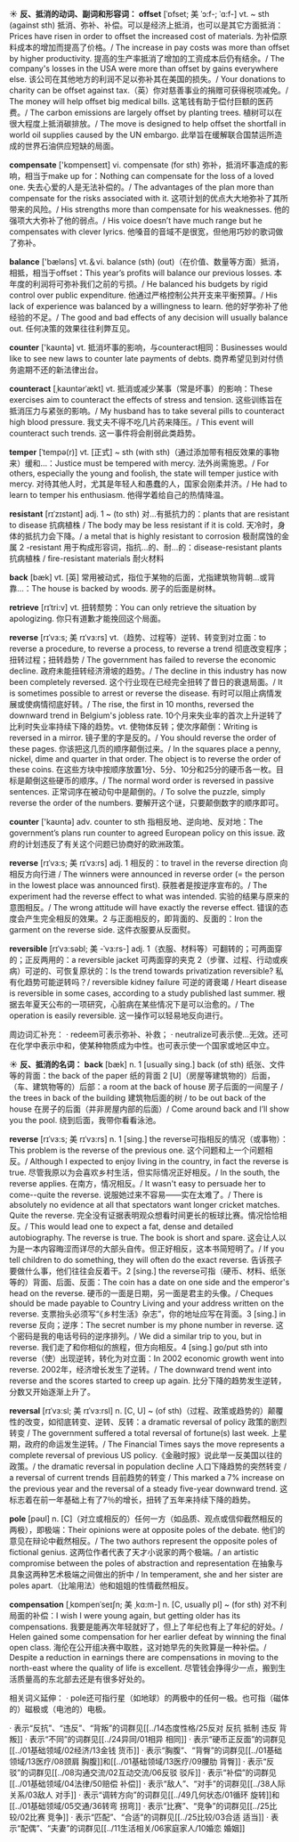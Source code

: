 ☀ <span class="category">**反、抵消的动词、副词和形容词：**</span>
<span class="vocabulary">**offset**</span> [ˈɒfset; 美 ˈɔ:f-; ˈɑ:f-]
<span class="definition">vt. ~ sth (against sth) 抵消、弥补、补偿。可以是经济上抵消，也可以是其它方面抵消：</span>Prices have risen in order to offset the increased cost of materials. 为补偿原料成本的增加而提高了价格。/ The increase in pay costs was more than offset by higher productivity. 提高的生产率抵消了增加的工资成本后仍有结余。/ The company's losses in the USA were more than offset by gains everywhere else. 该公司在其他地方的利润不足以弥补其在美国的损失。/ Your donations to charity can be offset against tax.（英）你对慈善事业的捐赠可获得税项减免。/ The money will help offset big medical bills. 这笔钱有助于偿付巨额的医药费。/ The carbon emissions are largely offset by planting trees. 植树可以在很大程度上抵消碳排放。/ The move is designed to help offset the shortfall in world oil supplies caused by the UN embargo. 此举旨在缓解联合国禁运所造成的世界石油供应短缺的局面。

<span class="vocabulary">**compensate**</span> ['kɒmpenseɪt] 
<span class="definition">vi. compensate (for sth) 弥补，抵消坏事造成的影响，相当于make up for：</span>Nothing can compensate for the loss of a loved one. 失去心爱的人是无法补偿的。/ The advantages of the plan more than compensate for the risks associated with it. 这项计划的优点大大地弥补了其所带来的风险。/ His strengths more than compensate for his weaknesses. 他的强项大大弥补了他的弱点。/ His voice doesn’t have much range but he compensates with clever lyrics. 他嗓音的音域不是很宽，但他用巧妙的歌词做了弥补。

<span class="vocabulary">**balance**</span> ['bæləns] 
<span class="definition">vt.＆vi. balance (sth) (out)（在价值、数量等方面）抵消，相抵，相当于offset：</span>This year’s profits will balance our previous losses. 本年度的利润将可弥补我们之前的亏损。/ He balanced his budgets by rigid control over public expenditure. 他通过严格控制公共开支来平衡预算。/ His lack of experience was balanced by a willingness to learn. 他的好学弥补了他经验的不足。/ The good and bad effects of any decision will usually balance out. 任何决策的效果往往利弊互见。

<span class="vocabulary">**counter**</span> ['kaʊntə] 
<span class="definition">vt. 抵消坏事的影响，与counteract相同：</span>Businesses would like to see new laws to counter late payments of debts. 商界希望见到对付债务逾期不还的新法律出台。

<span class="vocabulary">**counteract**</span> [ˌkaʊntərˈækt]
<span class="definition">vt. 抵消或减少某事（常是坏事）的影响：</span>These exercises aim to counteract the effects of stress and tension. 这些训练旨在抵消压力与紧张的影响。/ My husband has to take several pills to counteract high blood pressure. 我丈夫不得不吃几片药来降压。/ This event will counteract such trends. 这一事件将会削弱此类趋势。
           
<span class="vocabulary">**temper**</span> [ˈtempə(r)]
<span class="definition">vt. [正式] ~ sth (with sth)（通过添加带有相反效果的事物来）缓和…：</span>Justice must be tempered with mercy. 法外尚需施恩。/ For others, especially the young and foolish, the state will temper justice with mercy. 对待其他人时，尤其是年轻人和愚蠢的人，国家会刚柔并济。/ He had to learn to temper his enthusiasm. 他得学着给自己的热情降温。
           
<span class="vocabulary">**resistant**</span> [rɪˈzɪstənt]
<span class="definition">adj. 1 ~ (to sth) 对…有抵抗力的：</span>plants that are resistant to disease 抗病植株 / The body may be less resistant if it is cold. 天冷时，身体的抵抗力会下降。/ a metal that is highly resistant to corrosion 极耐腐蚀的金属 <span class="definition">2 -resistant 用于构成形容词，指抗…的、耐…的：</span>disease-resistant plants 抗病植株 / fire-resistant materials 耐火材料

<span class="vocabulary">**back**</span> [bæk] 
<span class="definition">vt. [英] 常用被动式，指位于某物的后面，尤指建筑物背朝…或背靠…：</span>The house is backed by woods. 房子的后面是树林。

<span class="vocabulary">**retrieve**</span> [rɪˈtri:v]
<span class="definition">vt. 扭转颓势：</span>You can only retrieve the situation by apologizing. 你只有道歉才能挽回这个局面。
           
<span class="vocabulary">**reverse**</span> [rɪˈvɜ:s; 美 rɪˈvɜ:rs]
<span class="definition">vt.（趋势、过程等）逆转、转变到对立面：</span>to reverse a procedure, to reverse a process, to reverse a trend 彻底改变程序；扭转过程；扭转趋势 / The government has failed to reverse the economic decline. 政府未能扭转经济滑坡的趋势。/ The decline in this industry has now been completely reversed. 这个行业现在已经完全扭转了昔日的衰退局面。/ It is sometimes possible to arrest or reverse the disease. 有时可以阻止病情发展或使病情彻底好转。/ The rise, the first in 10 months, reversed the downward trend in Belgium's jobless rate. 10个月来失业率的首次上升逆转了比利时失业率持续下降的趋势。<span class="definition">vt. 使物体反转；使次序颠倒：</span>Writing is reversed in a mirror. 镜子里的字是反的。/ You should reverse the order of these pages. 你该把这几页的顺序颠倒过来。/ In the squares place a penny, nickel, dime and quarter in that order. The object is to reverse the order of these coins. 在这些方块中按顺序放置1分、5分、10分和25分的硬币各一枚。目标是颠倒这些硬币的顺序。/ The normal word order is reversed in passive sentences. 正常词序在被动句中是颠倒的。/ To solve the puzzle, simply reverse the order of the numbers. 要解开这个谜，只要颠倒数字的顺序即可。

<span class="vocabulary">**counter**</span> ['kaʊntə] 
<span class="definition">adv. counter to sth 指相反地、逆向地、反对地：</span>The government’s plans run counter to agreed European policy on this issue. 政府的计划违反了有关这个问题已协商好的欧洲政策。
           
<span class="vocabulary">**reverse**</span> [rɪˈvɜ:s; 美 rɪˈvɜ:rs]
<span class="definition">adj. 1 相反的：</span>to travel in the reverse direction 向相反方向行进 / The winners were announced in reverse order (= the person in the lowest place was announced first). 获胜者是按逆序宣布的。/ The experiment had the reverse effect to what was intended. 实验的结果与原来的意图相反。/ The wrong attitude will have exactly the reverse effect. 错误的态度会产生完全相反的效果。<span class="definition">2 与正面相反的，即背面的、反面的：</span>Iron the garment on the reverse side. 这件衣服要从反面熨。

<span class="vocabulary">**reversible**</span> [rɪˈvɜ:səbl; 美 -ˈvɜ:rs-]
<span class="definition">adj. 1（衣服、材料等）可翻转的；可两面穿的；正反两用的：</span>a reversible jacket 可两面穿的夹克 <span class="definition">2（步骤、过程、行动或疾病）可逆的、可恢复原状的：</span>Is the trend towards privatization reversible? 私有化趋势可能逆转吗？/ reversible kidney failure 可逆的肾衰竭 / Heart disease is reversible in some cases, according to a study published last summer. 根据去年夏天公布的一项研究，心脏病在某些情况下是可以治愈的。/ The operation is easily reversible. 这一操作可以轻易地反向进行。

周边词汇补充：
· redeem可表示弥补、补救；
· neutralize可表示使…无效。还可在化学中表示中和，使某种物质成为中性。也可表示使一个国家或地区中立。

☀ <span class="category">**反、抵消的名词：**</span>
<span class="vocabulary">**back**</span> [bæk] 
<span class="definition">n. 1 [usually sing.] back (of sth) 纸张、文件等的背面：</span>the back of the paper 纸的背面 <span class="definition">2 [U]（房屋等建筑物的）后面，（车、建筑物等的）后部：</span>a room at the back of house 房子后面的一间屋子 / the trees in back of the building 建筑物后面的树 / to be out back of the house 在房子的后面（并非房屋内部的后面）/ Come around back and I’ll show you the pool. 绕到后面，我带你看看泳池。
           
<span class="vocabulary">**reverse**</span> [rɪˈvɜ:s; 美 rɪˈvɜ:rs]
<span class="definition">n. 1 [sing.] the reverse可指相反的情况（或事物）：</span>This problem is the reverse of the previous one. 这个问题和上一个问题相反。/ Although I expected to enjoy living in the country, in fact the reverse is true. 尽管我原以为会喜欢乡村生活，但实际情况正好相反。/ In the south, the reverse applies. 在南方，情况相反。/ It wasn't easy to persuade her to come--quite the reverse. 说服她过来不容易——实在太难了。/ There is absolutely no evidence at all that spectators want longer cricket matches. Quite the reverse. 完全没有证据表明观众想看时间更长的板球比赛。情况恰恰相反。/ This would lead one to expect a fat, dense and detailed autobiography. The reverse is true. The book is short and spare. 这会让人以为是一本内容晦涩而详尽的大部头自传。但正好相反，这本书简短明了。/ If you tell children to do something, they will often do the exact reverse. 告诉孩子要做什么事，他们往往会反着干。<span class="definition">2 [sing.] the reverse可指（硬币、材料、纸张等的）背面、后面、反面：</span>The coin has a date on one side and the emperor's head on the reverse. 硬币的一面是日期，另一面是君主的头像。/ Cheques should be made payable to Country Living and your address written on the reverse. 支票抬头必须写“《乡村生活》杂志”，你的地址应写在背面。<span class="definition">3 [sing.] in reverse 反向；逆序：</span>The secret number is my phone number in reverse. 这个密码是我的电话号码的逆序排列。/ We did a similar trip to you, but in reverse. 我们走了和你相似的旅程，但方向相反。<span class="definition">4 [sing.] go/put sth into reverse（使）出现逆转，转化为对立面：</span>In 2002 economic growth went into reverse. 2002年，经济增长发生了逆转。/ The downward trend went into reverse and the scores started to creep up again. 比分下降的趋势发生逆转，分数又开始逐渐上升了。
           
<span class="vocabulary">**reversal**</span> [rɪˈvɜ:sl; 美 rɪˈvɜ:rsl]
<span class="definition">n. [C, U] ~ (of sth)（过程、政策或趋势的）颠覆性的改变，如彻底转变、逆转、反转：</span>a dramatic reversal of policy 政策的剧烈转变 / The government suffered a total reversal of fortune(s) last week. 上星期，政府的命运发生逆转。/ The Financial Times says the move represents a complete reversal of previous US policy.《金融时报》说此举一反美国以往的政策。/ the dramatic reversal in population decline 人口下降趋势的突然转变 / a reversal of current trends 目前趋势的转变 / This marked a 7% increase on the previous year and the reversal of a steady five-year downward trend. 这标志着在前一年基础上有了7％的增长，扭转了五年来持续下降的趋势。

<span class="vocabulary">**pole**</span> [pəʊl] 
<span class="definition">n. [C]（对立或相反的）任何一方（如品质、观点或信仰截然相反的两极），即极端：</span>Their opinions were at opposite poles of the debate. 他们的意见在辩论中截然相反。/ The two authors represent the opposite poles of fictional genius. 这两位作者代表了天才小说家的两个极端。/ an artistic compromise between the poles of abstraction and representation 在抽象与具象这两种艺术极端之间做出的折中 / In temperament, she and her sister are poles apart.（比喻用法）他和姐姐的性情截然相反。
           
<span class="vocabulary">**compensation**</span> [ˌkɒmpenˈseɪʃn; 美 ˌkɑ:m-]
<span class="definition">n. [C, usually pl] ~ (for sth) 对不利局面的补偿：</span>I wish I were young again, but getting older has its compensations. 我要是能再次年轻就好了，但上了年纪也有上了年纪的好处。/ Helen gained some compensation for her earlier defeat by winning the final open class. 海伦在公开组决赛中取胜，这对她早先的失败算是一种补偿。/ Despite a reduction in earnings there are compensations in moving to the north-east where the quality of life is excellent. 尽管钱会挣得少一点，搬到生活质量高的东北部去还是有很多好处的。

相关词义延伸：
· pole还可指行星（如地球）的两极中的任何一极。也可指（磁体的）磁极或（电池的）电极。

· 表示“反抗”、“违反”、“背叛”的词群见[[../14态度性格/25反对 反抗 抵制 违反 背叛]]
· 表示“不同”的词群见[[../24异同/01相异 相同]]
· 表示“硬币正反面”的词群见[[../01基础领域/02经济/13金钱 货币]]
· 表示“胸腹”、“背臀”的词群见[[../01基础领域/13医疗/08颈肩 胸腹]]和[[../01基础领域/13医疗/09腰肋 背臀]]
· 表示“反驳”的词群见[[../08沟通交流/02互动交流/06反驳 驳斥]]
· 表示“补偿”的词群见[[../01基础领域/04法律/50赔偿 补偿]]
· 表示“敌人”、“对手”的词群见[[../38人际关系/03敌人 对手]]
· 表示“调转方向”的词群见[[../49几何状态/01循环 旋转]]和[[../01基础领域/05交通/36转弯 拐弯]]
· 表示“比赛”、“竞争”的词群见[[../25比较/02比赛 竞争]]
· 表示“匹配”、“合适”的词群见[[../25比较/03合适 适当]]
· 表示“配偶”、“夫妻”的词群见[[../11生活相关/06家庭家人/10婚恋 婚姻]]
